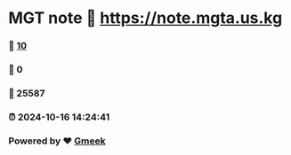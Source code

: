 # MGT note :link: https://note.mgta.us.kg 
### :page_facing_up: [10](https://note.mgta.us.kg/tag.html) 
### :speech_balloon: 0 
### :hibiscus: 25587 
### :alarm_clock: 2024-10-16 14:24:41 
### Powered by :heart: [Gmeek](https://github.com/Meekdai/Gmeek)
